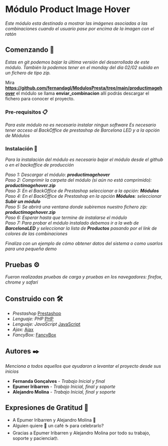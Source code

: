 # Módulo Product Image Hover

_Este módulo esta destinado a mostrar las imágenes asociadas a las combinaciones cuando el usuario pase por encima de la imagen con el ratón_

## Comenzando 🚀

_Estas en git podemos bajar la última versión del desarrollada de este módulo. También la podemos tener en el monday del día 02/02 subida en un fichero de tipo zip._

Mira **https://github.com/fernandagl/ModulosPresta/tree/main/productimagehover** el módulo se llama **enviar_combinacion** allí podrás descargar el fichero para conocer el proyecto.


### Pre-requisitos 📋

_Para este módulo no es necesario instalar ningun software_
_Es necesario tener acceso al BackOffice de prestashop de Barcelona LED y a la opción de Módulos_


### Instalación 🔧

_Para la instalación del módulo es necesario bajar el módulo desde el github o en el backoffice de producción_

_Paso 1: Descargar el módulo: **productimagehover**_<br>
_Paso 2: Comprimir la carpeta del módulo (si aún no está comprimido): **productimagehover.zip**_<br>
_Paso 3: En el BackOffice de Prestashop seleccionar a la opción: **Módulos**_<br>
_Paso 4: En el BackOffice de Prestashop en la opción **Módulos**: seleccionar **Subir un módulo**_<br>
_Paso 5: Se abrirá una ventana donde subiremos nuestro fichero zip: **productimagehover.zip**_<br>
_Paso 6: Esperar hasta que termine de instalarse el módulo_<br>
_Paso 7: Para probar el módulo instalado debemos ir a la web de **BarcelonaLED** y seleccionar la lista de **Productos** pasando por el link de colores de las combinaciones_<br>


_Finaliza con un ejemplo de cómo obtener datos del sistema o como usarlos para una pequeña demo_

## Pruebas ⚙️

_Fueron realizadas pruebas de carga y pruebas en los navegadores: firefox, chrome y safari_


## Construido con 🛠️

* _Prestashop_ [Prestashop](https://devdocs.prestashop.com/) 
* _Lenguaje: PHP_ [PHP](https://www.php.net/manual/es/intro-whatis.php) 
* _Lenguaje: JavaScript_ [JavaScript](https://es.wikipedia.org/wiki/JavaScript) 
* _Ajax:_ [Ajax](https://formandocodigo.com/post/envio-de-formulario-por-ajax) 
* _FancyBox:_ [FancyBox](http://fancybox.net/) 

## Autores ✒️

_Menciona a todos aquellos que ayudaron a levantar el proyecto desde sus inicios_

* **Fernanda Gonçalves** - *Trabajo Inicial y final*
* **Epumer Iribarren** - *Trabajo Inicial, final y soporte*
* **Alejandro Molina** - *Trabajo Inicial, final y soporte*

## Expresiones de Gratitud 🎁

* A Epumer Iribarren y Alejandro Molina 📢
* Alguien quiere 🍺  un café ☕ para celebrarlo? 
* Gracias a Epumer Iribarren y Alejandro Molina por todo su trabajo, soporte y paciencia🤓.


